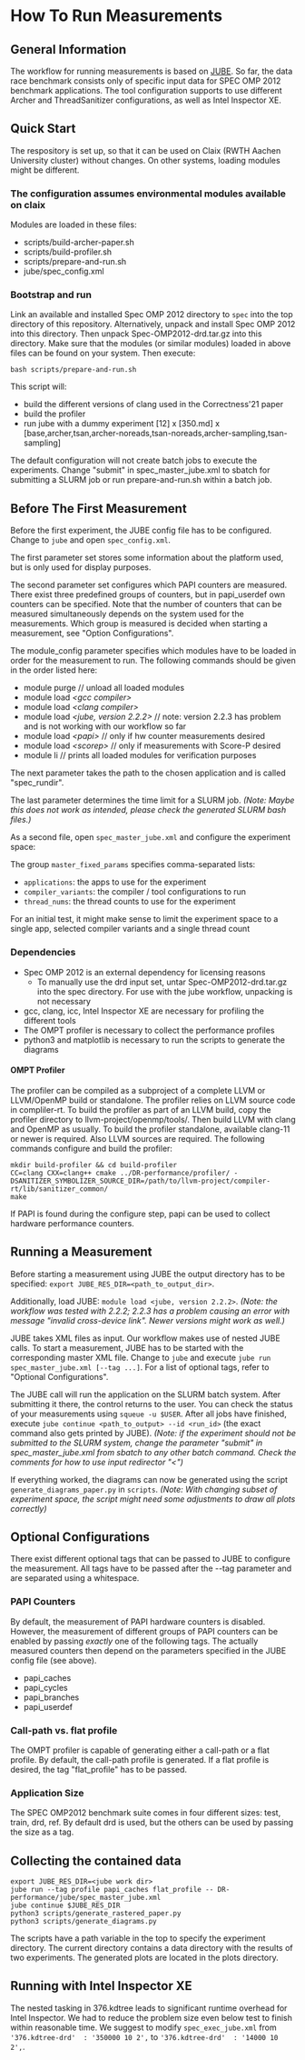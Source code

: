 # How To Run Measurements #

## General Information ##

The workflow for running measurements is based on [JUBE](https://apps.fz-juelich.de/jsc/jube/jube2/docu/glossar.html). 
So far, the data race benchmark consists only of specific input data for
SPEC OMP 2012 benchmark applications. The tool configuration supports to use
different Archer and ThreadSanitizer configurations, as well as Intel
Inspector XE.


## Quick Start ##
The respository is set up, so that it can be used on Claix (RWTH Aachen
University cluster) without changes.
On other systems, loading modules might be different.

### The configuration assumes environmental modules available on claix ###
Modules are loaded in these files:
- scripts/build-archer-paper.sh
- scripts/build-profiler.sh
- scripts/prepare-and-run.sh
- jube/spec_config.xml

### Bootstrap and run ###
Link an available and installed Spec OMP 2012 directory to `spec` into the 
top directory of this repository. Alternatively, unpack and install Spec OMP
2012 into this directory. Then unpack Spec-OMP2012-drd.tar.gz into this
directory.
Make sure that the modules (or similar modules) loaded in above files can be
found on your system.
Then execute:
```
bash scripts/prepare-and-run.sh
```

This script will:
- build the different versions of clang used in the Correctness'21 paper
- build the profiler
- run jube with a dummy experiment [12] x [350.md] x [base,archer,tsan,archer-noreads,tsan-noreads,archer-sampling,tsan-sampling]

The default configuration will not create batch jobs to execute the
experiments. Change "submit" in spec_master_jube.xml to sbatch for
submitting a SLURM job or run prepare-and-run.sh within a batch job.

## Before The First Measurement ##

Before the first experiment, the JUBE config file has to be configured. Change to `jube` and open `spec_config.xml`. 

The first parameter set stores some information about the platform used, but is only used for display purposes.

The second parameter set configures which PAPI counters are measured. There exist three predefined groups of counters, but in papi_userdef own counters can be specified. Note that the number of counters that can be measured simultaneously depends on the system used for the measurements. Which group is measured is decided when starting a measurement, see "Option Configurations".

The module_config parameter specifies which modules have to be loaded in order for the measurement to run. The following commands should be given in the order listed here:
- module purge // unload all loaded modules
- module load *<gcc compiler\>*
- module load *<clang compiler\>*
- module load *<jube, version 2.2.2\>* // note: version 2.2.3 has problem and is not working with our workflow so far
- module load *<papi\>* // only if hw counter measurements desired
- module load *<scorep\>* // only if measurements with Score-P desired
- module li // prints all loaded modules for verification purposes

The next parameter takes the path to the chosen application and is called "spec_rundir".

The last parameter determines the time limit for a SLURM job. *(Note: Maybe this does not work as intended, please check the generated SLURM bash files.)*


As a second file, open `spec_master_jube.xml` and configure the experiment
space:

The group `master_fixed_params` specifies comma-separated lists:
- `applications`: the apps to use for the experiment
- `compiler_variants`: the compiler / tool configurations to run
- `thread_nums`: the thread counts to use for the experiment

For an initial test, it might make sense to limit the experiment space to a
single app, selected compiler variants and a single thread count

### Dependencies ###
- Spec OMP 2012 is an external dependency for licensing reasons
  - To manually use the drd input set, untar Spec-OMP2012-drd.tar.gz into the spec directory. For use with the jube workflow, unpacking is not necessary
- gcc, clang, icc, Intel Inspector XE are necessary for profiling the different tools
- The OMPT profiler is necessary to collect the performance profiles
- python3 and matplotlib is necessary to run the scripts to generate the diagrams

#### OMPT Profiler ####

The profiler can be compiled as a subproject of a complete LLVM or LLVM/OpenMP build or standalone. The profiler relies on LLVM source code in compliler-rt. To build the profiler as part of an LLVM build, copy the profiler directory to llvm-project/openmp/tools/. Then build LLVM with clang and OpenMP as usually.
To build the profiler standalone, available clang-11 or newer is required. Also LLVM sources are required.
The following commands configure and build the profiler:
```
mkdir build-profiler && cd build-profiler
CC=clang CXX=clang++ cmake ../DR-performance/profiler/ -DSANITIZER_SYMBOLIZER_SOURCE_DIR=/path/to/llvm-project/compiler-rt/lib/sanitizer_common/
make
```
If PAPI is found during the configure step, papi can be used to collect hardware performance counters.

## Running a Measurement ##

Before starting a measurement using JUBE the output directory has to be specified: `export JUBE_RES_DIR=<path_to_output_dir>`. 

Additionally, load JUBE: `module load <jube, version 2.2.2>`. *(Note: the workflow was tested with 2.2.2; 2.2.3 has a problem causing an error with message "invalid cross-device link". Newer versions might work as well.)*

JUBE takes XML files as input. Our workflow makes use of nested JUBE calls. To start a measurement, JUBE has to be started with the corresponding master XML file. Change to `jube` and execute `jube run spec_master_jube.xml [--tag ...]`. For a list of optional tags, refer to "Optional Configurations".

The JUBE call will run the application on the SLURM batch system. After submitting it there, the control returns to the user. You can check the status of your measurements using `squeue -u $USER`. After all jobs have finished, execute `jube continue <path_to_output> --id <run_id>` (the exact command also gets printed by JUBE). *(Note: if the experiment should not be submitted to the SLURM system, change the parameter "submit" in spec_master_jube.xml from sbatch to any other batch command. Check the comments for how to use input redirector "<")*

If everything worked, the diagrams can now be generated using the script `generate_diagrams_paper.py` in `scripts`. *(Note: With changing subset of experiment space, the script might need some adjustments to draw all plots correctly)*

## Optional Configurations ##

There exist different optional tags that can be passed to JUBE to configure the measurement. All tags have to be passed after the --tag parameter and are separated using a whitespace.

### PAPI Counters ###

By default, the measurement of PAPI hardware counters is disabled. However, the measurement of different groups of PAPI counters can be enabled by passing *exactly* one of the following tags. The actually measured counters then depend on the parameters specified in the JUBE config file (see above).
- papi_caches
- papi_cycles
- papi_branches
- papi_userdef

### Call-path vs. flat profile ###

The OMPT profiler is capable of generating either a call-path or a flat profile. By default, the call-path profile is generated. If a flat profile is desired, the tag "flat_profile" has to be passed.

### Application Size ###

The SPEC OMP2012 benchmark suite comes in four different sizes: test, train, drd, ref. By default drd is used, but the others can be used by passing the size as a tag.

## Collecting the contained data ##

```
export JUBE_RES_DIR=<jube work dir>
jube run --tag profile papi_caches flat_profile -- DR-performance/jube/spec_master_jube.xml
jube continue $JUBE_RES_DIR
python3 scripts/generate_rastered_paper.py
python3 scripts/generate_diagrams.py
```  

The scripts have a path variable in the top to specify the experiment directory. The current directory contains a data directory with the results of two experiments. The generated plots are located in the plots directory.

## Running with Intel Inspector XE ##
The nested tasking in 376.kdtree leads to significant runtime overhead for Intel Inspector. We had to reduce the problem size even below test to finish within reasonable time. We suggest to modify `spec_exec_jube.xml` from `'376.kdtree-drd'  : '350000 10 2',` to `'376.kdtree-drd'  : '14000 10 2',`.